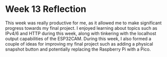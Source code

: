 # Week 13 Reflection

This week was really productive for me, as it allowed me to make significant progress towards my final project. I enjoyed learning about topics such as IPv4/6 and HTTP during this week, along with tinkering with the localhost output capabilities of the ESP32CAM. During this week, I also formed a couple of ideas for improving my final project such as adding a physical snapshot button and potentially replacing the Raspberry Pi with a Pico.